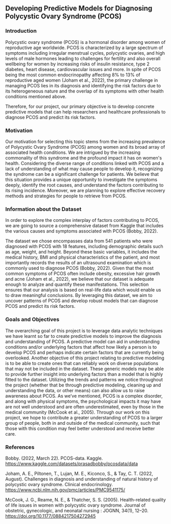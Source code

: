 ## Developing Predictive Models for Diagnosing Polycystic Ovary Syndrome (PCOS)

### Introduction
Polycystic ovary syndrome (PCOS) is a hormonal disorder among women of reproductive age worldwide. PCOS is characterized by a large spectrum of symptoms including irregular menstrual cycles, polycystic ovaries, and high levels of male hormones leading to challenges for fertility and also overall wellbeing for women by increasing risks of insulin resistance, type 2 diabetes, heart disease, cardiovascular issues and more. 
In spite of PCOS being the most common endocrinopathy affecting 8% to 13% of reproductive aged women (Joham et al., 2022), the primary challenge in managing PCOS lies in its diagnosis and identifying the risk factors due to its heterogeneous nature and the overlap of its symptoms with other health conditions mentioned above. 

Therefore, for our project, our primary objective is to develop concrete predictive models that can help researchers and healthcare professionals to diagnose PCOS and predict its risk factors. 

### Motivation

Our motivation for selecting this topic stems from the increasing prevalence of Polycystic Ovary Syndrome (PCOS) among women and its broad array of associated health conditions. We are intrigued by the increasing commonality of this syndrome and the profound impact it has on women's health. Considering the diverse range of conditions linked with PCOS and a lack of understanding of what may cause people to develop it, recognizing the syndrome can be a significant challenge for patients. 
We believe that this situation provides a unique opportunity to investigate the symptoms deeply, identify the root causes, and understand the factors contributing to its rising incidence. Moreover, we are planning to explore effective recovery methods and strategies for people to retrieve from PCOS. 

### Information about the Dataset 
In order to explore the complex interplay of factors contributing to PCOS, we are going to source a comprehensive dataset from Kaggle that includes the various causes and symptoms associated with PCOS (Bobby, 2022).

The dataset we chose encompasses data from 541 patients who were diagnosed with PCOS with 18 features, including demographic details such as age, weight, and height. Beyond these basic variables, it includes the medical history, BMI and physical characteristics of the patient, and most importantly records the results of an ultrasound examination which is commonly used to diagnose PCOS (Bobby, 2022). 
Given that the most common symptoms of PCOS often include obesity, excessive hair growth and acne (Joham et al., 2022), we believe that our dataset is adequate enough to analyze and quantify these manifestations. This selection ensures that our analysis is based on real-life data which would enable us to draw meaningful conclusions. By leveraging this dataset, we aim to uncover patterns of PCOS and develop robust models that can diagnose PCOS and predict its risk factors. 

### Goals and Objectives
The overarching goal of this project is to leverage data analytic techniques we have learnt so far to create predictive models to improve the diagnosis and understanding of PCOS. A predictive model can aid in understanding conditions and/or underlying factors that affect how likely a person is to develop PCOS and perhaps indicate certain factors that are currently being overlooked. 
Another objective of this project relating to predictive modeling is to be able to create ones that can reliably work on diverse populations that may not be included in the dataset. These generic models may be able to provide further insight into underlying factors than a model that is highly fitted to the dataset.
Utilizing the trends and patterns we notice throughout the project (whether that be through predictive modeling, cleaning up and understanding the data, or other means) can also allow us to raise awareness about PCOS. As we’ve mentioned, PCOS is a complex disorder, and along with physical symptoms, the psychological impacts it may have are not well understood and are often underestimated, even by those in the medical community (McCook et al., 2005). Through our work on this project, we hope to contribute a greater understanding of PCOS to a larger group of people, both in and outside of the medical community, such that those with this condition may feel better understood and receive better care.

### References
Bobby. (2022, March 22). PCOS-data. Kaggle. https://www.kaggle.com/datasets/prasadbobby/pcosdata/data 

Joham, A. E., Piltonen, T., Lujan, M. E., Kiconco, S., & Tay, C. T. (2022, August). Challenges in diagnosis and understanding of natural history of polycystic ovary syndrome. Clinical endocrinology. https://www.ncbi.nlm.nih.gov/pmc/articles/PMC9541175/ 

McCook, J. G., Reame, N. E., & Thatcher, S. S. (2005). Health-related quality of life issues in women with polycystic ovary syndrome. Journal of obstetric, gynecologic, and neonatal nursing : JOGNN, 34(1), 12–20. https://doi.org/10.1177/0884217504272945



